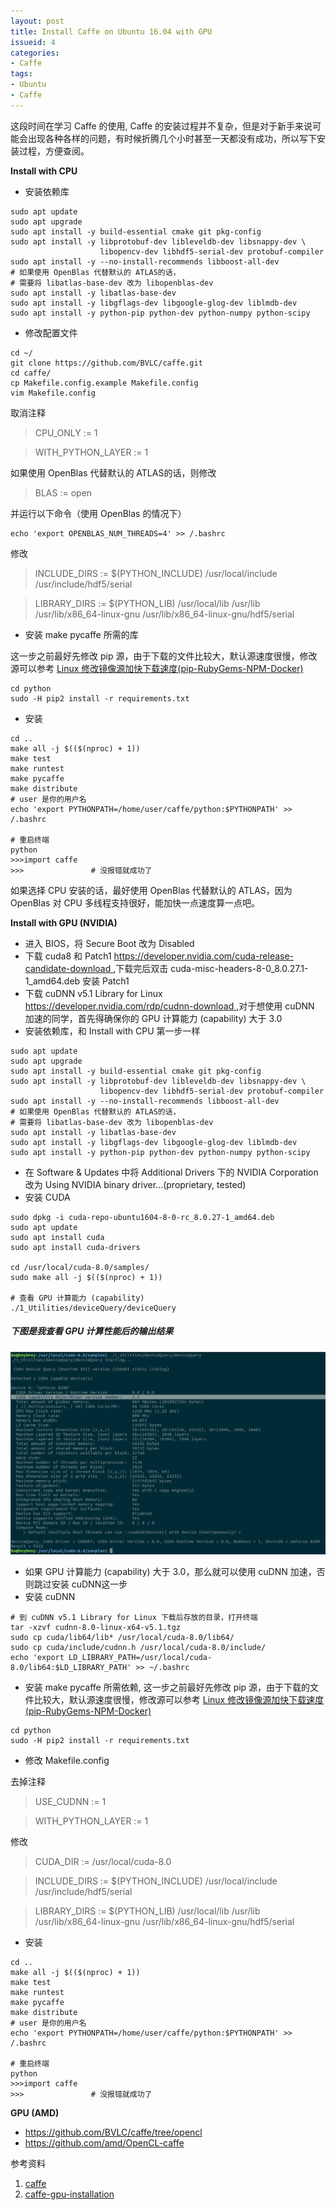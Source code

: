 ```yaml
---
layout: post
title: Install Caffe on Ubuntu 16.04 with GPU
issueid: 4
categories: 
- Caffe
tags:
- Ubuntu 
- Caffe 
---
```


这段时间在学习 Caffe 的使用, Caffe 的安装过程并不复杂，但是对于新手来说可能会出现各种各样的问题，有时候折腾几个小时甚至一天都没有成功，所以写下安装过程，方便查阅。

**Install with CPU**

- 安装依赖库

```
sudo apt update
sudo apt upgrade
sudo apt install -y build-essential cmake git pkg-config
sudo apt install -y libprotobuf-dev libleveldb-dev libsnappy-dev \
                    libopencv-dev libhdf5-serial-dev protobuf-compiler
sudo apt install -y --no-install-recommends libboost-all-dev
# 如果使用 OpenBlas 代替默认的 ATLAS的话，
# 需要将 libatlas-base-dev 改为 libopenblas-dev
sudo apt install -y libatlas-base-dev 
sudo apt install -y libgflags-dev libgoogle-glog-dev liblmdb-dev
sudo apt install -y python-pip python-dev python-numpy python-scipy
```

- 修改配置文件

```
cd ~/
git clone https://github.com/BVLC/caffe.git
cd caffe/
cp Makefile.config.example Makefile.config
vim Makefile.config
```

取消注释

> CPU_ONLY := 1 

> WITH_PYTHON_LAYER := 1 

如果使用 OpenBlas 代替默认的 ATLAS的话，则修改

> BLAS := open

并运行以下命令（使用 OpenBlas 的情况下） 

```
echo 'export OPENBLAS_NUM_THREADS=4' >> /.bashrc
```

修改

> INCLUDE_DIRS := $(PYTHON_INCLUDE) /usr/local/include /usr/include/hdf5/serial 

> LIBRARY_DIRS := $(PYTHON_LIB) /usr/local/lib /usr/lib /usr/lib/x86_64-linux-gnu /usr/lib/x86_64-linux-gnu/hdf5/serial 

- 安装 make pycaffe 所需的库

这一步之前最好先修改 pip 源，由于下载的文件比较大，默认源速度很慢，修改源可以参考 [Linux 修改镜像源加快下载速度(pip-RubyGems-NPM-Docker)](http://hmybmny.com/2016/09/change-sources/)

```
cd python
sudo -H pip2 install -r requirements.txt
```

- 安装

```
cd ..
make all -j $(($(nproc) + 1))
make test
make runtest
make pycaffe
make distribute
# user 是你的用户名
echo 'export PYTHONPATH=/home/user/caffe/python:$PYTHONPATH' >> /.bashrc 

# 重启终端
python
>>>import caffe 
>>>               # 没报错就成功了
```

如果选择 CPU 安装的话，最好使用 OpenBlas 代替默认的 ATLAS，因为 OpenBlas 对 CPU 多线程支持很好，能加快一点速度算一点吧。

**Install with GPU (NVIDIA)**

- 进入 BIOS，将 Secure Boot 改为 Disabled
- 下载 cuda8 和 Patch1 [https://developer.nvidia.com/cuda-release-candidate-download ](https://developer.nvidia.com/cuda-release-candidate-download) ,下载完后双击 cuda-misc-headers-8-0_8.0.27.1-1_amd64.deb 安装 Patch1
- 下载 cuDNN v5.1 Library for Linux [https://developer.nvidia.com/rdp/cudnn-download ](https://developer.nvidia.com/rdp/cudnn-download) ,对于想使用 cuDNN 加速的同学，首先得确保你的 GPU 计算能力 (capability) 大于 3.0
- 安装依赖库，和 Install with CPU 第一步一样

```
sudo apt update
sudo apt upgrade
sudo apt install -y build-essential cmake git pkg-config
sudo apt install -y libprotobuf-dev libleveldb-dev libsnappy-dev \
                    libopencv-dev libhdf5-serial-dev protobuf-compiler
sudo apt install -y --no-install-recommends libboost-all-dev
# 如果使用 OpenBlas 代替默认的 ATLAS的话，
# 需要将 libatlas-base-dev 改为 libopenblas-dev
sudo apt install -y libatlas-base-dev 
sudo apt install -y libgflags-dev libgoogle-glog-dev liblmdb-dev
sudo apt install -y python-pip python-dev python-numpy python-scipy
```

- 在 Software & Updates 中将 Additional Drivers 下的 NVIDIA Corporation 改为 Using NVIDIA binary driver...(proprietary, tested)
- 安装 CUDA

```
sudo dpkg -i cuda-repo-ubuntu1604-8-0-rc_8.0.27-1_amd64.deb
sudo apt update
sudo apt install cuda
sudo apt install cuda-drivers

cd /usr/local/cuda-8.0/samples/
sudo make all -j $(($(nproc) + 1))

# 查看 GPU 计算能力 (capability)
./1_Utilities/deviceQuery/deviceQuery
```

##### 下图是我查看 GPU 计算性能后的输出结果

![GPU 计算能力](/images/gpu_capability.png)

- 如果 GPU 计算能力 (capability) 大于 3.0，那么就可以使用 cuDNN 加速，否则跳过安装 cuDNN这一步
- 安装 cuDNN

```
# 到 cuDNN v5.1 Library for Linux 下载后存放的目录，打开终端
tar -xzvf cudnn-8.0-linux-x64-v5.1.tgz
sudo cp cuda/lib64/lib* /usr/local/cuda-8.0/lib64/
sudo cp cuda/include/cudnn.h /usr/local/cuda-8.0/include/
echo 'export LD_LIBRARY_PATH=/usr/local/cuda-8.0/lib64:$LD_LIBRARY_PATH' >> ~/.bashrc
```

- 安装 make pycaffe 所需依赖, 这一步之前最好先修改 pip 源，由于下载的文件比较大，默认源速度很慢，修改源可以参考 [Linux 修改镜像源加快下载速度(pip-RubyGems-NPM-Docker)](https://hmybmny.com/2016/10/change-sources/)

```
cd python
sudo -H pip2 install -r requirements.txt
```

- 修改 Makefile.config

去掉注释

> USE_CUDNN := 1 

> WITH_PYTHON_LAYER := 1

修改

> CUDA_DIR := /usr/local/cuda-8.0

> INCLUDE_DIRS := $(PYTHON_INCLUDE) /usr/local/include /usr/include/hdf5/serial 

> LIBRARY_DIRS := $(PYTHON_LIB) /usr/local/lib /usr/lib /usr/lib/x86_64-linux-gnu /usr/lib/x86_64-linux-gnu/hdf5/serial 

- 安装

```
cd ..
make all -j $(($(nproc) + 1))
make test
make runtest
make pycaffe
make distribute
# user 是你的用户名
echo 'export PYTHONPATH=/home/user/caffe/python:$PYTHONPATH' >> /.bashrc 

# 重启终端
python
>>>import caffe 
>>>               # 没报错就成功了
```

**GPU (AMD)**

- https://github.com/BVLC/caffe/tree/opencl
- https://github.com/amd/OpenCL-caffe

参考资料

1. [caffe](https://github.com/BVLC/caffe/wiki)
2. [caffe-gpu-installation](https://github.com/IraAI/caffe-gpu-installation/wiki)
